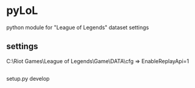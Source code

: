 # pyLoL
python module for "League of Legends" dataset settings 

## settings

  C:\Riot Games\League of Legends\Game\DATA\cfg => EnableReplayApi=1

## <command>
  setup.py develop
